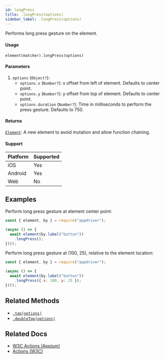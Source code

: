 ```yaml
---
id: longPress
title: .longPress(options)
sidebar_label: .longPress(options)
---
```


Performs long press gesture on the element.

#### Usage

```text
element(matcher).longPress(options)
```

#### Parameters

1. `options` (`Object?`):
    - `options.x` (`Number?`): x offset from left of element. Defaults to center point.
    - `options.y` (`Number?`): y offset from top of element. Defaults to center point.
    - `options.duration` (`Number?`): Time in milliseconds to perform the press gesture. Defaults to 750.

#### Returns

[`Element`](../element.md): A new element to avoid mutation and allow function chaining.

#### Support

| Platform | Supported |
| -------- | --------- |
| iOS      | Yes       |
| Android  | Yes       |
| Web      | No        |

## Examples

Perform long press gesture at element center point:

```javascript
const { element, by } = require("appdriver");

(async () => {
  await element(by.label("button"))
    .longPress();
})();
```

Perform long press gesture at (100, 25), relative to the element location:

```javascript
const { element, by } = require("appdriver");

(async () => {
  await element(by.label("button"))
    .longPress({ x: 100, y: 25 });
})();
```

## Related Methods

- [`.tap(options)`](./tap.md)
- [`.doubleTap(options)`](./doubleTap.md)

## Related Docs

- [W3C Actions (Appium)](http://appium.io/docs/en/commands/interactions/actions/)
- [Actions (W3C)](https://www.w3.org/TR/webdriver/#actions)